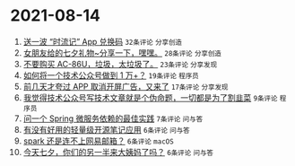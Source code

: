 # 2021-08-14

1. [送一波 “时流记” App 兑换码](https://www.v2ex.com/t/795711) `32条评论` `分享创造`
1. [女朋友给的七夕礼物~分享一下，嘿嘿。](https://www.v2ex.com/t/795722) `28条评论` `分享创造`
1. [不要购买 AC-86U，垃圾，太垃圾了。](https://www.v2ex.com/t/795716) `23条评论` `分享发现`
1. [如何将一个技术公众号做到 1 万+？](https://www.v2ex.com/t/795709) `19条评论` `程序员`
1. [前几天才夸过 APP 取消开屏广告，又来了](https://www.v2ex.com/t/795719) `17条评论` `分享发现`
1. [我觉得技术公众号写技术文章就是个伪命题，一切都是为了割韭菜](https://www.v2ex.com/t/795733) `9条评论` `程序员`
1. [问一个 Spring 微服务依赖的最佳实践](https://www.v2ex.com/t/795717) `7条评论` `问与答`
1. [有没有好用的轻量级开源笔记应用](https://www.v2ex.com/t/795723) `6条评论` `问与答`
1. [spark 还是连不上网易邮箱？](https://www.v2ex.com/t/795720) `6条评论` `macOS`
1. [今天七夕，你们的另一半来大姨妈了吗？](https://www.v2ex.com/t/795713) `6条评论` `问与答`

